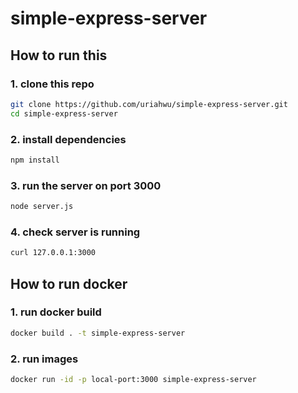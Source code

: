 # simple-express-server

## How to run this

### 1. clone this repo

```bash
git clone https://github.com/uriahwu/simple-express-server.git
cd simple-express-server
```

### 2. install dependencies

```bash
npm install
```

### 3. run the server on port 3000

```bash
node server.js
```

### 4. check server is running

```bash
curl 127.0.0.1:3000
```

## How to run docker 

### 1. run docker build 

```bash
docker build . -t simple-express-server
```

### 2. run images 

```bash
docker run -id -p local-port:3000 simple-express-server
```
